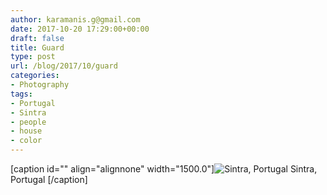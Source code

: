```yaml
---
author: karamanis.g@gmail.com
date: 2017-10-20 17:29:00+00:00
draft: false
title: Guard
type: post
url: /blog/2017/10/guard
categories:
- Photography
tags:
- Portugal
- Sintra
- people
- house
- color
---
```


[caption id="" align="alignnone" width="1500.0"]![ Sintra, Portugal ](/images/2017-10-20-201710guard/0.+20140520-R0002746.jpg)
 Sintra, Portugal [/caption]
